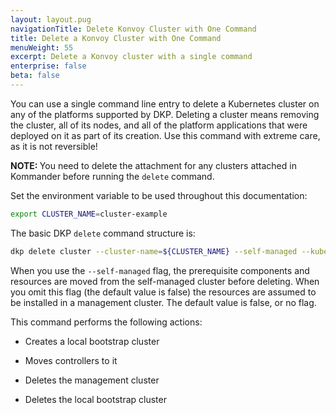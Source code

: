 ```yaml
---
layout: layout.pug
navigationTitle: Delete Konvoy Cluster with One Command
title: Delete a Konvoy Cluster with One Command
menuWeight: 55
excerpt: Delete a Konvoy cluster with a single command
enterprise: false
beta: false
---
```


You can use a single command line entry to delete a Kubernetes cluster on any of the platforms supported by DKP. Deleting a cluster means removing the cluster, all of its nodes, and all of the platform applications that were deployed on it as part of its creation. Use this command with extreme care, as it is not reversible!

<p class="message--note"><strong>NOTE: </strong>You need to delete the attachment for any clusters attached in Kommander before running the <code>delete</code> command.</p>

Set the environment variable to be used throughout this documentation:

```bash
export CLUSTER_NAME=cluster-example
```

The basic DKP `delete` command structure is:

```bash
dkp delete cluster --cluster-name=${CLUSTER_NAME} --self-managed --kubeconfig=${CLUSTER_NAME}.conf
```

When you use the `--self-managed` flag, the prerequisite components and resources are moved from the self-managed cluster before deleting. When you omit this flag (the default value is false) the resources are assumed to be installed in a management cluster. The default value is false, or no flag.

This command performs the following actions:

-   Creates a local bootstrap cluster

-   Moves controllers to it

-   Deletes the management cluster

-   Deletes the local bootstrap cluster
